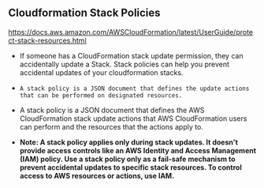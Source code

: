 ## Cloudformation Stack Policies 
https://docs.aws.amazon.com/AWSCloudFormation/latest/UserGuide/protect-stack-resources.html


-  If someone has a CloudFormation stack update permission, they can accidentally update a Stack. Stack policies can help you prevent accidental updates of your cloudformation stacks.

- `A stack policy is a JSON document that defines the update actions that can be performed on designated resources.`

- A stack policy is a JSON document that defines the AWS CloudFormation stack update actions that AWS CloudFormation users can perform and the resources that the actions apply to.

- **Note: A stack policy applies only during stack updates. It doesn't provide access controls like an AWS Identity and Access Management (IAM) policy. Use a stack policy only as a fail-safe mechanism to prevent accidental updates to specific stack resources. To control access to AWS resources or actions, use IAM.**



